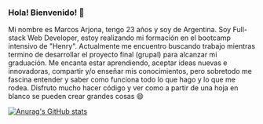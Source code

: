 ### Hola! Bienvenido! 👋

Mi nombre es Marcos Arjona, tengo 23 años y soy de Argentina. Soy Full-stack Web Developer, estoy realizando mi formación en el bootcamp intensivo de "Henry". Actualmente me encuentro buscando trabajo mientras termino de desarrollar el proyecto final (grupal) para alcanzar mi graduación.
Me encanta estar aprendiendo, aceptar ideas nuevas e innovadoras, compartir y/o enseñar mis conocimientos, pero sobretodo me fascina entender y saber como funciona todo lo que hago y lo que me rodea. Disfruto mucho hacer código y ver como a partir de una hoja en blanco se pueden crear grandes cosas 😄

[![Anurag's GitHub stats](https://github-readme-stats.vercel.app/api?username=MarcosArjona97)](https://github.com/anuraghazra/github-readme-stats)

